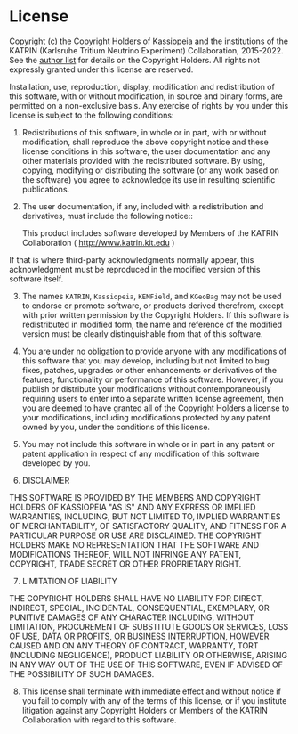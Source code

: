 License
=======

Copyright (c) the Copyright Holders of Kassiopeia and the institutions of the KATRIN (Karlsruhe Tritium Neutrino Experiment) Collaboration, 2015-2022.
See the [author list](https://katrin-experiment.github.io/Kassiopeia/authors.html) for details on the Copyright Holders.
All rights not expressly granted under this license are reserved.

Installation, use, reproduction, display, modification and redistribution of this software, with or without modification, in source and binary forms, are permitted on a non-exclusive basis. Any exercise of rights by you under this license is subject to the following conditions:

1. Redistributions of this software, in whole or in part, with or without modification, shall reproduce the above copyright notice and these license conditions in this software, the user documentation and any other materials provided with the redistributed software.  By using, copying, modifying or distributing the software (or any work based on the software) you agree to acknowledge its use in resulting scientific publications.

2. The user documentation, if any, included with a redistribution and derivatives, must include the following notice::

    This product includes software developed by Members of the KATRIN Collaboration ( http://www.katrin.kit.edu )

If that is where third-party acknowledgments normally appear, this acknowledgment must be reproduced in the modified version of this software itself.

3. The names `KATRIN`, `Kassiopeia`, `KEMField`, and `KGeoBag` may not be used to endorse or promote software, or products derived therefrom, except with prior written permission by the Copyright Holders. If this software is redistributed in modified form, the name and reference of the modified version must be clearly distinguishable from that of this software.

4. You are under no obligation to provide anyone with any modifications of this software that you may develop, including but not limited to bug fixes, patches, upgrades or other enhancements or derivatives of the features, functionality or performance of this software. However, if you publish or distribute your modifications without contemporaneously requiring users to enter into a separate written license agreement, then you are deemed to have granted all of the Copyright Holders a license to your modifications, including modifications protected by any patent owned by you, under the conditions of this license.

5. You may not include this software in whole or in part in any patent or patent application in respect of any modification of this software developed by you.

6. DISCLAIMER

THIS SOFTWARE IS PROVIDED BY THE MEMBERS AND COPYRIGHT HOLDERS OF KASSIOPEIA "AS IS" AND ANY EXPRESS OR IMPLIED WARRANTIES, INCLUDING, BUT NOT LIMITED TO, IMPLIED WARRANTIES OF MERCHANTABILITY, OF SATISFACTORY QUALITY, AND FITNESS FOR A PARTICULAR PURPOSE OR USE ARE DISCLAIMED. THE COPYRIGHT HOLDERS MAKE NO REPRESENTATION THAT THE SOFTWARE AND MODIFICATIONS THEREOF, WILL NOT INFRINGE ANY PATENT, COPYRIGHT, TRADE SECRET OR OTHER PROPRIETARY RIGHT.

7. LIMITATION OF LIABILITY

THE COPYRIGHT HOLDERS SHALL HAVE NO LIABILITY FOR DIRECT, INDIRECT, SPECIAL, INCIDENTAL, CONSEQUENTIAL, EXEMPLARY, OR PUNITIVE DAMAGES OF ANY CHARACTER INCLUDING, WITHOUT LIMITATION, PROCUREMENT OF SUBSTITUTE GOODS OR SERVICES, LOSS OF USE, DATA OR PROFITS, OR BUSINESS INTERRUPTION, HOWEVER CAUSED AND ON ANY THEORY OF CONTRACT, WARRANTY, TORT (INCLUDING NEGLIGENCE), PRODUCT LIABILITY OR OTHERWISE, ARISING IN ANY WAY OUT OF THE USE OF THIS SOFTWARE, EVEN IF ADVISED OF THE POSSIBILITY OF SUCH DAMAGES.

8. This license shall terminate with immediate effect and without notice if you fail to comply with any of the terms of this license, or if you institute litigation against any Copyright Holders or Members of the KATRIN Collaboration with regard to this software.
